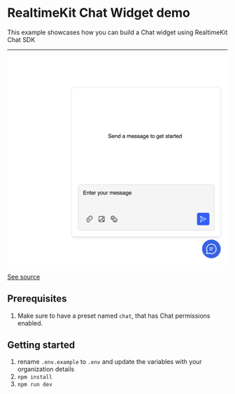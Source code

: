 # RealtimeKit Chat Widget demo

This example showcases how you can build a Chat widget using RealtimeKit Chat SDK

---

![A screenshot of the RtkChat component](./screenshot.png)

[See source](./src/components/App.tsx)

## Prerequisites

1. Make sure to have a preset named `chat`, that has Chat permissions enabled.

## Getting started

1. rename `.env.example` to `.env` and update the variables with your organization details
2. `npm install`
3. `npm run dev`

